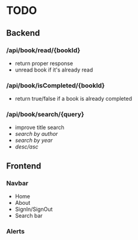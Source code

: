 # TODO

## Backend
### /api/book/read/{bookId}
* return proper response
* unread book if it's already read

### /api/book/isCompleted/{bookId}
* return true/false if a book is already completed

### /api/book/search/{query}
* improve title search
* *search by author*
* *search by year*
* *desc/asc*

## Frontend
### Navbar
* Home
* About
* SignIn/SignOut
* Search bar

### Alerts